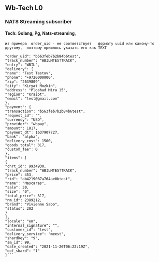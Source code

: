 ## Wb-Tech L0
### NATS Streaming subscriber



#### Tech: Golang, Pg, Nats-streaming,

``из примера  order_uid - не соответствует   формату uuid или какому-то другому, 
поэтому пришлось указать его как TEXT``

````{
"order_uid": "b563feb7b2b84b6test",
"track_number": "WBILMTESTTRACK",
"entry": "WBIL",
"delivery": {
"name": "Test Testov",
"phone": "+9720000000",
"zip": "2639809",
"city": "Kiryat Mozkin",
"address": "Ploshad Mira 15",
"region": "Kraiot",
"email": "test@gmail.com"
},
"payment": {
"transaction": "b563feb7b2b84b6test",
"request_id": "",
"currency": "USD",
"provider": "wbpay",
"amount": 1817,
"payment_dt": 1637907727,
"bank": "alpha",
"delivery_cost": 1500,
"goods_total": 317,
"custom_fee": 0
},
"items": [
{
"chrt_id": 9934930,
"track_number": "WBILMTESTTRACK",
"price": 453,
"rid": "ab4219087a764ae0btest",
"name": "Mascaras",
"sale": 30,
"size": "0",
"total_price": 317,
"nm_id": 2389212,
"brand": "Vivienne Sabo",
"status": 202
}
],
"locale": "en",
"internal_signature": "",
"customer_id": "test",
"delivery_service": "meest",
"shardkey": "9",
"sm_id": 99,
"date_created": "2021-11-26T06:22:19Z",
"oof_shard": "1"
}```

